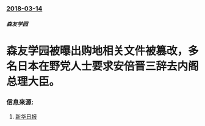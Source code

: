 ### [2018-03-14](/news/2018/03/14/index.md)

##### 森友学园
# 森友学园被曝出购地相关文件被篡改，多名日本在野党人士要求安倍晋三辞去内阁总理大臣。 




### 信息来源:

1. [新华日报](http://xh.xhby.net/mp3/pc/c/201803/14/c454853.html)
